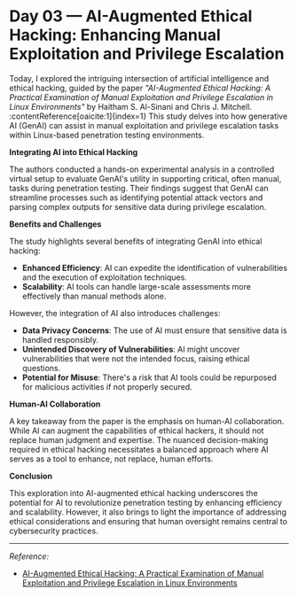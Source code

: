 # Day 03 — AI-Augmented Ethical Hacking: Enhancing Manual Exploitation and Privilege Escalation

Today, I explored the intriguing intersection of artificial intelligence and ethical hacking, guided by the paper *"AI-Augmented Ethical Hacking: A Practical Examination of Manual Exploitation and Privilege Escalation in Linux Environments"* by Haitham S. Al-Sinani and Chris J. Mitchell. :contentReference[oaicite:1]{index=1} This study delves into how generative AI (GenAI) can assist in manual exploitation and privilege escalation tasks within Linux-based penetration testing environments.

**Integrating AI into Ethical Hacking**

The authors conducted a hands-on experimental analysis in a controlled virtual setup to evaluate GenAI's utility in supporting critical, often manual, tasks during penetration testing. Their findings suggest that GenAI can streamline processes such as identifying potential attack vectors and parsing complex outputs for sensitive data during privilege escalation.

**Benefits and Challenges**

The study highlights several benefits of integrating GenAI into ethical hacking:

- **Enhanced Efficiency**: AI can expedite the identification of vulnerabilities and the execution of exploitation techniques.
- **Scalability**: AI tools can handle large-scale assessments more effectively than manual methods alone.

However, the integration of AI also introduces challenges:

- **Data Privacy Concerns**: The use of AI must ensure that sensitive data is handled responsibly.
- **Unintended Discovery of Vulnerabilities**: AI might uncover vulnerabilities that were not the intended focus, raising ethical questions.
- **Potential for Misuse**: There's a risk that AI tools could be repurposed for malicious activities if not properly secured.

**Human-AI Collaboration**

A key takeaway from the paper is the emphasis on human-AI collaboration. While AI can augment the capabilities of ethical hackers, it should not replace human judgment and expertise. The nuanced decision-making required in ethical hacking necessitates a balanced approach where AI serves as a tool to enhance, not replace, human efforts.

**Conclusion**

This exploration into AI-augmented ethical hacking underscores the potential for AI to revolutionize penetration testing by enhancing efficiency and scalability. However, it also brings to light the importance of addressing ethical considerations and ensuring that human oversight remains central to cybersecurity practices.

---

*Reference:*

- [AI-Augmented Ethical Hacking: A Practical Examination of Manual Exploitation and Privilege Escalation in Linux Environments](https://arxiv.org/abs/2411.17539)
